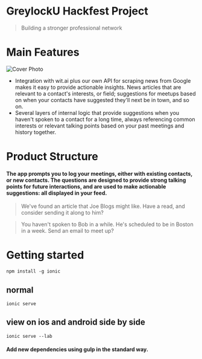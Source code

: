 # GreylockU Hackfest Project

> Building a stronger professional network

# Main Features

![Cover Photo](https://octodex.github.com/images/yaktocat.png)

- Integration with wit.ai plus our own API for scraping news from Google makes it easy to provide actionable insights. News articles that are relevant to a contact's interests, or field; suggestions for meetups based on when your contacts have suggested they'll next be in town, and so on. 
- Several layers of internal logic that provide suggestions when you haven't spoken to a contact for a long time, always referencing common interests or relevant talking points based on your past meetings and history together.

# Product Structure

#### The app prompts you to log your meetings, either with existing contacts, or new contacts. The questions are designed to provide strong talking points for future interactions, and are used to make actionable suggestions: all displayed in your feed.

> We've found an article that Joe Blogs might like. Have a read, and consider sending it along to him?

> You haven't spoken to Bob in a while. He's scheduled to be in Boston in a week. Send an email to meet up? 

# Getting started

```npm install -g ionic```
## normal
```ionic serve```
## view on ios and android side by side
```ionic serve --lab```

#### Add new dependencies using gulp in the standard way.